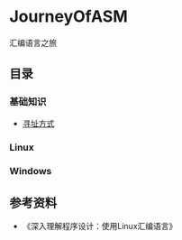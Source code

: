 # JourneyOfASM
汇编语言之旅
## 目录
### 基础知识
* [寻址方式](https://github.com/mixpi/JourneyOfASM/blob/main/寻址方式.md)
### Linux
### Windows
## 参考资料
* 《深入理解程序设计：使用Linux汇编语言》
